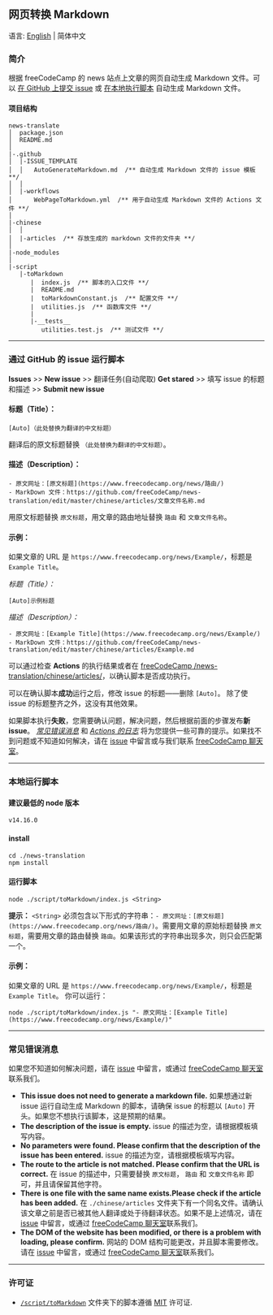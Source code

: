 ## 网页转换 Markdown

语言: [English](./README.md) | 简体中文

### 简介

根据 freeCodeCamp 的 news 站点上文章的网页自动生成 Markdown 文件。可以 [在 GitHub 上提交 issue](#submit-an-issue) 或 [在本地执行脚本](#execute-script-locally) 自动生成 Markdown 文件。

#### 项目结构
 
```
news-translate
│  package.json
│  README.md
│
|-.github
│  |-ISSUE_TEMPLATE
│  │   AutoGenerateMarkdown.md  /** 自动生成 Markdown 文件的 issue 模板 **/
│  │
│  |-workflows
│      WebPageToMarkdown.yml  /** 用于自动生成 Markdown 文件的 Actions 文件 **/
│
|-chinese
│  │
│  |-articles  /** 存放生成的 markdown 文件的文件夹 **/
│
|-node_modules
│
|-script
   |-toMarkdown
      |  index.js  /** 脚本的入口文件 **/
      |  README.md
      |  toMarkdownConstant.js  /** 配置文件 **/
      |  utilities.js  /** 函数库文件 **/
      |
      |-__tests__
         utilities.test.js  /** 测试文件 **/
```
---

<h3 id="submit-an-issue">通过 GitHub 的 issue 运行脚本</h3>

**Issues** >> **New issue** >> 翻译任务(自动爬取) **Get stared** >> 填写 issue 的标题和描述 >> **Submit new issue**

#### 标题（Title）：
```
[Auto]（此处替换为翻译的中文标题）
```
翻译后的原文标题替换 `（此处替换为翻译的中文标题）`。
#### 描述（Description）：
```
- 原文网址：[原文标题](https://www.freecodecamp.org/news/路由/)
- MarkDown 文件：https://github.com/freeCodeCamp/news-translation/edit/master/chinese/articles/文章文件名称.md
```
用原文标题替换 `原文标题`，用文章的路由地址替换 `路由` 和 `文章文件名称`。

#### 示例：
如果文章的 URL 是 `https://www.freecodecamp.org/news/Example/`，标题是 `Example Title`。

*标题（Title）：*
```
[Auto]示例标题
```
*描述（Description）：*
```
- 原文网址：[Example Title](https://www.freecodecamp.org/news/Example/)
- MarkDown 文件：https://github.com/freeCodeCamp/news-translation/edit/master/chinese/articles/Example.md
```

可以通过检查 **Actions** 的执行结果或者在 [freeCodeCamp
/news-translation/chinese/articles/](https://github.com/freeCodeCamp/news-translation/tree/main/chinese/articles)，以确认脚本是否成功执行。

可以在确认脚本**成功**运行之后，修改 issue 的标题——删除 `[Auto]`。 除了使 issue 的标题整齐之外，这没有其他效果。

如果脚本执行**失败**，您需要确认问题，解决问题，然后根据前面的步骤发布**新 issue**。 [*常见错误消息*](#CommonErrorMessages) 和 [*Actions 的日志*](https://github.com/freeCodeCamp/news-translation/actions) 将为您提供一些可靠的提示。如果找不到问题或不知道如何解决，请在 [issue](https://github.com/freeCodeCamp/news-translation/issues/new) 中留言或与我们联系 [freeCodeCamp 聊天室](https://chat.freecodecamp.org/channel/zhongwen)。

---

<h3 id="execute-script-locally">本地运行脚本</h3>

#### 建议最低的 node 版本
```shell
v14.16.0
```

#### install
```shell
cd ./news-translation
npm install
```

#### 运行脚本
```shell
node ./script/toMarkdown/index.js <String>
```

**提示：** `<String>` 必须包含以下形式的字符串：`- 原文网址：[原文标题](https://www.freecodecamp.org/news/路由/)`。需要用文章的原始标题替换 `原文标题`，需要用文章的路由替换 `路由`。如果该形式的字符串出现多次，则只会匹配第一个。

#### 示例：
如果文章的 URL 是 `https://www.freecodecamp.org/news/Example/`，标题是 `Example Title`。
你可以运行：
```shell
node ./script/toMarkdown/index.js "- 原文网址：[Example Title](https://www.freecodecamp.org/news/Example/)"
```

---

<h3 id="CommonErrorMessages">常见错误消息</h3>

如果您不知道如何解决问题，请在 [issue](https://github.com/freeCodeCamp/news-translation/issues/new) 中留言，或通过 [freeCodeCamp 聊天室](https://chat.freecodecamp.org/channel/zhongwen)联系我们。

- **This issue does not need to generate a markdown file.**
  如果想通过新 issue 运行自动生成 Markdown 的脚本，请确保 issue 的标题以 `[Auto]` 开头。如果您不想执行该脚本，这是预期的结果。
- **The description of the issue is empty.**
  issue 的描述为空，请根据模板填写内容。
- **No parameters were found. Please confirm that the description of the issue has been entered.**
  issue 的描述为空，请根据模板填写内容。
- **The route to the article is not matched. Please confirm that the URL is correct.**
  在 issue 的描述中，只需要替换 `原文标题`， `路由` 和 `文章文件名称` 即可，并且请保留其他字符。
- **There is one file with the same name exists.Please check if the article has been added.**
  在 `./chinese/articles` 文件夹下有一个同名文件。请确认该文章之前是否已被其他人翻译或处于待翻译状态。如果不是上述情况，请在 [issue](https://github.com/freeCodeCamp/news-translation/issues/new) 中留言，或通过 [freeCodeCamp 聊天室](https://chat.freecodecamp.org/channel/zhongwen)联系我们。
- **The DOM of the website has been modified, or there is a problem with loading, please confirm.**
  网站的 DOM 结构可能更改，并且脚本需要修改。请在 [issue](https://github.com/freeCodeCamp/news-translation/issues/new) 中留言，或通过 [freeCodeCamp 聊天室](https://chat.freecodecamp.org/channel/zhongwen)联系我们。

---

### 许可证

- [`/script/toMarkdown`](/script/toMarkdown) 文件夹下的脚本遵循 [MIT](/LICENSE) 许可证.
